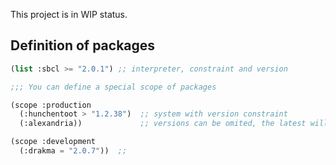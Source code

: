 This project is in WIP status.

## Definition of packages

```lisp
(list :sbcl >= "2.0.1") ;; interpreter, constraint and version

;;; You can define a special scope of packages

(scope :production
  (:hunchentoot > "1.2.38")  ;; system with version constraint
  (:alexandria))             ;; versions can be omited, the latest will be taken

(scope :development
  (:drakma = "2.0.7"))  ;;
```